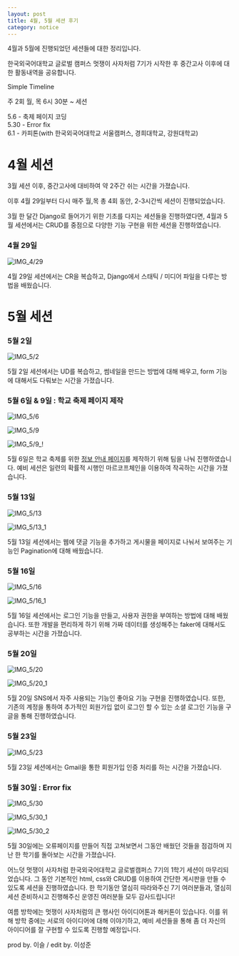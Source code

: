 ```yaml
---
layout: post
title: 4월, 5월 세션 후기
category: notice
---
```

4월과 5월에 진행되었던 세션들에 대한 정리입니다.  

한국외국어대학교 글로벌 캠퍼스 멋쟁이 사자처럼 7기가 시작한 후 중간고사 이후에 대한 활동내역을 공유합니다.  

Simple Timeline  

주 2회 월, 목 6시 30분 ~ 세션  

5.6 - 축제 페이지 코딩  
5.30 - Error fix  
6.1 - 카피톤(with 한국외국어대학교 서울캠퍼스, 경희대학교, 강원대학교)  



# 4월 세션

3월 세션 이후, 중간고사에 대비하여 약 2주간 쉬는 시간을 가졌습니다.  

이후 4월 29일부터 다시 매주 월,목 총 4회 동안, 2-3시간씩 세션이 진행되었습니다.  

3월 한 달간 Django로 들어가기 위한 기초를 다지는 세션들을 진행하였다면, 4월과 5월 세션에서는 CRUD를 중점으로 다양한 기능 구현을 위한 세션을 진행하였습니다.  

### 4월 29일

![IMG_4/29](https://user-images.githubusercontent.com/37537330/59119235-31c68a80-898d-11e9-9bf8-8169c8e90e05.JPG)

4월 29일 세션에서는 CR을 복습하고, Django에서 스태틱 / 미디어 파일을 다루는 방법을 배웠습니다.

# 5월 세션 

### 5월 2일

![IMG_5/2](https://user-images.githubusercontent.com/37537330/59119236-31c68a80-898d-11e9-8554-4c0967723a46.JPG)

5월 2일 세션에서는 UD를 복습하고, 썸네일을 만드는 방법에 대해 배우고, form 기능에 대해서도 다뤄보는 시간을 가졌습니다.

### 5월 6일 & 9일 : 학교 축제 페이지 제작

![IMG_5/6](https://user-images.githubusercontent.com/37537330/59119391-adc0d280-898d-11e9-9ed3-86b4b66a13d6.JPG)

![IMG_5/9](https://user-images.githubusercontent.com/37537330/59119390-adc0d280-898d-11e9-9fc1-f93cd412eed1.JPG)

![IMG_5/9_!](https://user-images.githubusercontent.com/37537330/59119392-adc0d280-898d-11e9-82ef-f62909847836.JPG)

5월 6일은 학교 축제를 위한 [정보 안내 페이지](http://bit.ly/HUFS_FESTIVAL)를 제작하기 위해 팀을 나눠 진행하였습니다. 예비 세션은 일련의 확률적 시행인 마르코프체인을 이용하여 작곡하는 시간을 가졌습니다.

### 5월 13일

![IMG_5/13](https://user-images.githubusercontent.com/37537330/59119520-fbd5d600-898d-11e9-9813-8f0aecf2312f.JPG)

![IMG_5/13_1](https://user-images.githubusercontent.com/37537330/59119566-1e67ef00-898e-11e9-9d38-70c19f28a346.JPG)

5월 13일 세션에서는 웹에 댓글 기능을 추가하고 게시물을 페이지로 나눠서 보여주는 기능인 Pagination에 대해 배웠습니다.

### 5월 16일

![IMG_5/16](https://user-images.githubusercontent.com/37537330/59119648-46efe900-898e-11e9-9e1c-80bc9253319d.JPG)

![IMG_5/16_1](https://user-images.githubusercontent.com/37537330/59119674-540cd800-898e-11e9-8c63-3bda77a6e92f.JPG)

5월 16일 세션에서는 로그인 기능을 만들고, 사용자 권한을 부여하는 방법에 대해 배웠습니다. 또한 개발을 편리하게 하기 위해 가짜 데이터를 생성해주는 faker에 대해서도 공부하는 시간을 가졌습니다.

### 5월 20일

![IMG_5/20](https://user-images.githubusercontent.com/37537330/59119782-97674680-898e-11e9-85f1-f685fe2cae11.JPG)

![IMG_5/20_1](https://user-images.githubusercontent.com/37537330/59119783-97674680-898e-11e9-8679-3193006e86fd.JPG)

5월 20일 SNS에서 자주 사용되는 기능인 좋아요 기능 구현을 진행하였습니다. 또한, 기존의 계정을 통하여 추가적인 회원가입 없이 로그인 할 수 있는 소셜 로그인 기능을 구글을 통해 진행하였습니다.

### 5월 23일

![IMG_5/23](https://user-images.githubusercontent.com/37537330/59119813-b7970580-898e-11e9-828e-d4ad8ead3fb2.JPG)

5월 23일 세션에서는 Gmail을 통한 회원가입 인증 처리를 하는 시간을 가졌습니다.

### 5월 30일 : Error fix

![IMG_5/30](https://user-images.githubusercontent.com/37537330/59119876-e44b1d00-898e-11e9-85a1-e6ecc1c21e39.JPG)

![IMG_5/30_1](https://user-images.githubusercontent.com/37537330/59119883-e7460d80-898e-11e9-860c-42524f0e2a4d.JPG)

![IMG_5/30_2](https://user-images.githubusercontent.com/37537330/59119884-e7460d80-898e-11e9-9343-31ac64a8eaf7.JPG)


5월 30일에는 오류페이지를 만들어 직접 고쳐보면서 그동안 배웠던 것들을 점검하며 지난 한 학기를 돌아보는 시간을 가졌습니다.  

어느덧 멋쟁이 사자처럼 한국외국어대학교 글로벌캠퍼스 7기의 1학기 세션이 마무리되었습니다. 그 동안 기본적인 html, css와 CRUD를 이용하여 간단한 게시판을 만들 수 있도록 세션을 진행하였습니다. 한 학기동안 열심히 따라와주신 7기 여러분들과, 열심히 세션 준비하시고 진행해주신 운영진 여러분들 모두 감사드립니다!  

여름 방학에는 멋쟁이 사자처럼의 큰 행사인 아이디어톤과 해커톤이 있습니다. 이를 위해 방학 중에는 서로의 아이디어에 대해 이야기하고, 예비 세션들을 통해 좀 더 자신의 아이디어를 잘 구현할 수 있도록 진행할 예정입니다.

prod by. 이슬 / edit by. 이성준

